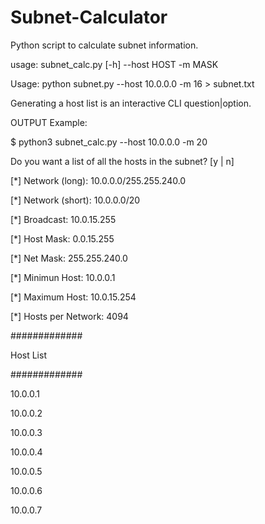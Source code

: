 # Subnet-Calculator
Python script to calculate subnet information.

usage: subnet_calc.py [-h] --host HOST -m MASK

Usage: python subnet.py --host 10.0.0.0 -m 16 > subnet.txt

Generating a host list is an interactive CLI question|option.

OUTPUT Example:

$ python3 subnet_calc.py --host 10.0.0.0 -m 20

Do you want a list of all the hosts in the subnet? [y | n]


[*] Network (long):     10.0.0.0/255.255.240.0

[*] Network (short):    10.0.0.0/20

[*] Broadcast:          10.0.15.255

[*] Host Mask:          0.0.15.255

[*] Net Mask:           255.255.240.0

[*] Minimun Host:       10.0.0.1

[*] Maximum Host:       10.0.15.254

[*] Hosts per Network:  4094


#############

  Host List
  
#############  

10.0.0.1

10.0.0.2

10.0.0.3

10.0.0.4

10.0.0.5

10.0.0.6

10.0.0.7
